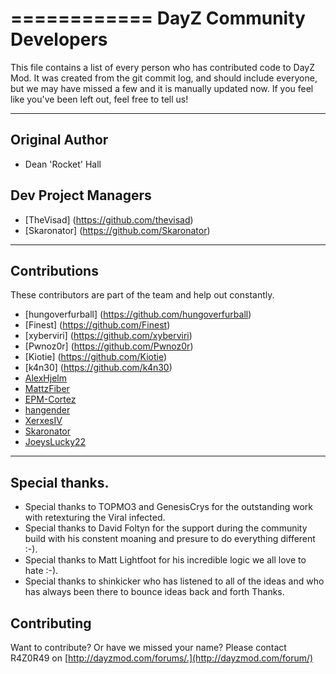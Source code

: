 ============
DayZ Community Developers
============

This file contains a list of every person who has contributed code to DayZ Mod. It was created from the git commit log, and should include everyone, but we may have missed a few and it is manually updated now. If you feel like you've been left out, feel free to tell us!

---------------
Original Author
---------------

 * Dean 'Rocket' Hall


Dev Project Managers
---------------

 * [TheVisad] (https://github.com/thevisad)
 * [Skaronator] (https://github.com/Skaronator)

 
-------------------------
Contributions
-------------------------

These contributors are part of the team and help out constantly.

 * [hungoverfurball] (https://github.com/hungoverfurball)
 * [Finest] (https://github.com/Finest)
 * [xyberviri] (https://github.com/xyberviri)
 * [Pwnoz0r] (https://github.com/Pwnoz0r)
 * [Kiotie] (https://github.com/Kiotie)
 * [k4n30] (https://github.com/k4n30)
 * [AlexHjelm](https://github.com/AlexHjelm)
 * [MattzFiber](https://github.com/MattzFiber)   
 * [EPM-Cortez](https://github.com/EPM-Cortez)   
 * [hangender](https://github.com/hangender)
 * [XerxesIV](https://github.com/XerxesIV)
 * [Skaronator](https://github.com/Skaronator)
 * [JoeysLucky22](https://github.com/JoeysLucky22)

------------------------
Special thanks.
------------------------
 * Special thanks to TOPMO3 and GenesisCrys for the outstanding work with retexturing the Viral infected.
 * Special thanks to David Foltyn for the support during the community build with his constent moaning and presure to do everything different :-).
 * Special thanks to Matt Lightfoot for his incredible logic we all love to hate :-).
 * Special thanks to shinkicker who has listened to all of the ideas and who has always been there to bounce ideas back and forth Thanks.

Contributing
------------
Want to contribute? Or have we missed your name?
Please contact R4Z0R49 on [http://dayzmod.com/forums/.](http://dayzmod.com/forum/)
